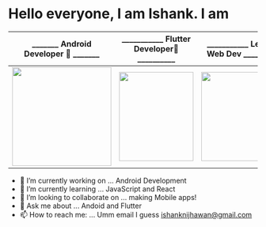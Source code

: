 # Hello everyone, I am Ishank. I am 

|                                 _______ Android Developer 🥇 _______                                  |                                  ___________ Flutter Developer🥈 __________                                  |                                  ___________ Learning Web Dev ___________                                    |
| :----------------------------------------------------------: | :----------------------------------------------------------: | :----------------------------------------------------------: |
| <img src="https://user-images.githubusercontent.com/45118110/92568398-bc86eb00-f29c-11ea-9d73-3376b0ad861d.png" width="200" height="200" /> | <img src="https://user-images.githubusercontent.com/45118110/87975799-bf116380-cae9-11ea-8e1b-180f8b124c38.png" width="150" height="180" /> | <img src="https://user-images.githubusercontent.com/45118110/87975822-c3d61780-cae9-11ea-8e3c-a7ee9de707d4.png" width="180" height="180"/> |                        


- 🔭 I’m currently working on ... Android Development
- 🌱 I’m currently learning ... JavaScript and React
- 👯 I’m looking to collaborate on ... making Mobile apps!
- 💬 Ask me about ... Andoid and Flutter 
- 📫 How to reach me: ... Umm email I guess <u>[ishanknijhawan@gmail.com](mailto:ishanknijhawan@gmail.com)
